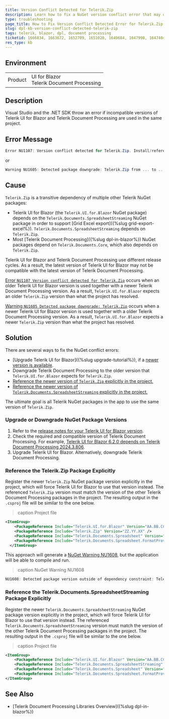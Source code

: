```yaml
---
title: Version Conflict Detected for Telerik.Zip
description: Learn how to fix a NuGet version conflict error that may occur when using different incompatible versions of Telerik UI for Blazor and Telerik Document Processing in the same Blazor project.
type: troubleshooting
page_title: How to Fix Version Conflict Detected Error for Telerik.Zip
slug: dpl-kb-version-conflict-detected-telerik-zip
tags: telerik, blazor, dpl, document processing
ticketid: 1666834, 1663672, 1652709, 1651020, 1649684, 1647998, 1647404, 1646717
res_type: kb
---
```


## Environment

<table>
    <tbody>
        <tr>
            <td>Product</td>
            <td>UI for Blazor <br /> Telerik Document Processing</td>
        </tr>
    </tbody>
</table>


## Description

Visual Studio and the .NET SDK throw an error if incompatible versions of Telerik UI for Blazor and Telerik Document Processing are used in the same project.


## Error Message

<div class="skip-repl"></div>

````C#
Error NU1107: Version conflict detected for Telerik.Zip. Install/reference Telerik.Zip ... directly to project ... to resolve this issue.
````

or

<div class="skip-repl"></div>

````C#
Warning NU1605: Detected package downgrade: Telerik.Zip from ... to .... Reference the package directly from the project to select a different version.
````


## Cause

`Telerik.Zip` is a transitive dependency of multiple other Telerik NuGet packages:

* Telerik UI for Blazor (the `Telerik.UI.for.Blazor` NuGet package) depends on the `Telerik.Documents.SpreadsheetStreaming` NuGet package in order to support [Grid Excel export]({%slug grid-export-excel%}). `Telerik.Documents.SpreadsheetStreaming` depends on `Telerik.Zip`.
* Most [Telerik Document Processing]({%slug dpl-in-blazor%}) NuGet packages depend on `Telerik.Documents.Core`, which also depends on `Telerik.Zip`.

Telerik UI for Blazor and Telerik Document Processing use different release cycles. As a result, the latest version of Telerik UI for Blazor may not be compatible with the latest version of Telerik Document Processing.

[Error `NU1107 Version conflict detected for Telerik.Zip`](https://learn.microsoft.com/en-us/nuget/reference/errors-and-warnings/nu1605) occurs when an older Telerik UI for Blazor version is used together with a newer Telerik Document Processing version. As a result, `Telerik.UI.for.Blazor` expects an older `Telerik.Zip` version than what the project has resolved.

[Warning `NU1605 Detected package downgrade: Telerik.Zip`](https://learn.microsoft.com/en-us/nuget/reference/errors-and-warnings/nu1605) occurs when a newer Telerik UI for Blazor version is used together with a older Telerik Document Processing version. As a result, `Telerik.UI.for.Blazor` expects a newer `Telerik.Zip` version than what the project has resolved.


## Solution

There are several ways to fix the NuGet conflict errors:

* [Upgrade Telerik UI for Blazor]({%slug upgrade-tutorial%}), if a [newer version is available](https://www.telerik.com/support/whats-new/blazor-ui/release-history).
* Downgrade Telerik Document Processing to the older version that `Telerik.UI.for.Blazor` expects for `Telerik.Zip`.
* [Reference the newer version of `Telerik.Zip` explicitly in the project.](#reference-the-telerik-zip-package-explicitly)
* [Reference the newer version of `Telerik.Documents.SpreadsheetStreaming` explicitly in the project.](#reference-the-telerik-documents-spreadsheetstreaming-package-explicitly)

The ultimate goal is all Telerik NuGet packages in the app to use the same version of `Telerik.Zip`.

### Upgrade or Downgrade NuGet Package Versions

1. Refer to the [release notes for your Telerik UI for Blazor version](https://www.telerik.com/support/whats-new/blazor-ui/release-history).
2. Check the required and compatible version of Telerik Document Processing. For example, [Telerik UI for Blazor 6.2.0 depends on Telerik Document Processing 2024.3.806](https://www.telerik.com/support/whats-new/blazor-ui/release-history/ui-for-blazor-6-2-0).
3. Upgrade Telerik UI for Blazor. Alternatively, downgrade Telerik Document Processing.

### Reference the Telerik.Zip Package Explicitly

Register the newer `Telerik.Zip` NuGet package version explicitly in the project, which will force Telerik UI for Blazor to use that version instead. The referenced `Telerik.Zip` version must match the version of the other Telerik Document Processing packages in the project. The resulting output in the `.csproj` file will be similar to the one below.

>caption Project file

<div class="skip-repl"></div>

````XML
<ItemGroup>
    <PackageReference Include="Telerik.UI.for.Blazor" Version="AA.BB.CC" />
    <PackageReference Include="Telerik.Zip" Version="ZZ.YY.XX" />
    <PackageReference Include="Telerik.Documents.Spreadsheet" Version="ZZ.YY.XX" />
    <PackageReference Include="Telerik.Documents.Spreadsheet.FormatProviders.OpenXml" Version="ZZ.YY.XX" />
  </ItemGroup>
````

This approach will generate a [NuGet Warning NU1608](https://learn.microsoft.com/en-us/nuget/reference/errors-and-warnings/nu1608), but the application will be able to compile and run.

>caption NuGet Warning NU1608

<div class="skip-repl"></div>

````C#
NU1608: Detected package version outside of dependency constraint: Telerik.Documents.SpreadsheetStreaming ... requires Telerik.Zip ... but version Telerik.Zip ... was resolved.
````

### Reference the Telerik.Documents.SpreadsheetStreaming Package Explicitly

Register the newer `Telerik.Documents.SpreadsheetStreaming` NuGet package version explicitly in the project, which will force Telerik UI for Blazor to use that version instead. The referenced `Telerik.Documents.SpreadsheetStreaming` version must match the version of the other Telerik Document Processing packages in the project. The resulting output in the `.csproj` file will be similar to the one below.

>caption Project file

<div class="skip-repl"></div>

````XML
<ItemGroup>
    <PackageReference Include="Telerik.UI.for.Blazor" Version="AA.BB.CC" />
    <PackageReference Include="Telerik.Documents.SpreadsheetStreaming" Version="ZZ.YY.XX" />
    <PackageReference Include="Telerik.Documents.Spreadsheet" Version="ZZ.YY.XX" />
    <PackageReference Include="Telerik.Documents.Spreadsheet.FormatProviders.OpenXml" Version="ZZ.YY.XX" />
</ItemGroup>
````

## See Also

* [Telerik Document Processing Libraries Overview]({%slug dpl-in-blazor%})
